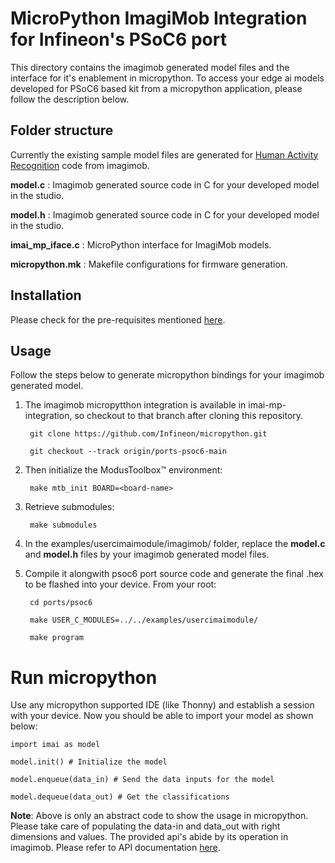 # MicroPython ImagiMob Integration for Infineon's PSoC6 port

This directory contains the imagimob generated model files and the interface for it's enablement in micropython. To access your edge ai models developed for PSoC6 based kit from a micropython application, please follow the description below.

## Folder structure
Currently the existing sample model files are generated for [Human Activity Recognition](https://developer.imagimob.com/getting-started/modus-toolbox-solution-and-Imagimob-Studio#human-activity-recognition) code from imagimob.

**model.c** : Imagimob generated source code in C for your developed model in the studio.

**model.h** : Imagimob generated source code in C for your developed model in the studio.

**imai_mp_iface.c** : MicroPython interface for ImagiMob models.

**micropython.mk** : Makefile configurations for firmware generation.

## Installation

Please check for the pre-requisites mentioned [here](../../ports/psoc6/README.md#Pre-requisites).

## Usage

Follow the steps below to generate micropython bindings for your imagimob generated model.

1. The imagimob micropytthon integration is available in imai-mp-integration, so checkout to that branch after cloning this repository.

        git clone https://github.com/Infineon/micropython.git

        git checkout --track origin/ports-psoc6-main

2. Then initialize the ModusToolbox™ environment: 

        make mtb_init BOARD=<board-name>

3. Retrieve submodules:

        make submodules

4. In the examples/usercimaimodule/imagimob/ folder, replace the **model.c** and **model.h** files by your imagimob generated model files.

5. Compile it alongwith psoc6 port source code and generate the final .hex to be flashed into your device. From your root:

        cd ports/psoc6
        
        make USER_C_MODULES=../../examples/usercimaimodule/

        make program

# Run micropython

Use any micropython supported IDE (like Thonny) and establish a session with your device. Now you should be able to import your model as shown below:

    import imai as model

    model.init() # Initialize the model

    model.enqueue(data_in) # Send the data inputs for the model

    model.dequeue(data_out) # Get the classifications

**Note**: Above is only an abstract code to show the usage in micropython. Please take care of populating the data-in and data_out with right dimensions and values. The provided api's abide by its operation in imagimob. Please refer to API documentation [here](https://developer.imagimob.com/edge-optimization/edge-api). 